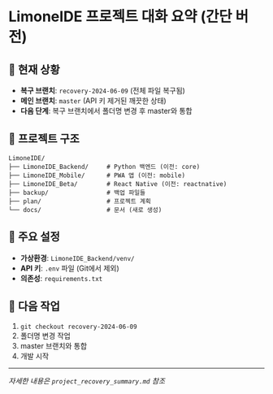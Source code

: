 # LimoneIDE 프로젝트 대화 요약 (간단 버전)

## 🎯 현재 상황
- **복구 브랜치**: `recovery-2024-06-09` (전체 파일 복구됨)
- **메인 브랜치**: `master` (API 키 제거된 깨끗한 상태)
- **다음 단계**: 복구 브랜치에서 폴더명 변경 후 master와 통합

## 📁 프로젝트 구조
```
LimoneIDE/
├── LimoneIDE_Backend/     # Python 백엔드 (이전: core)
├── LimoneIDE_Mobile/      # PWA 앱 (이전: mobile)  
├── LimoneIDE_Beta/        # React Native (이전: reactnative)
├── backup/                # 백업 파일들
├── plan/                  # 프로젝트 계획
└── docs/                  # 문서 (새로 생성)
```

## 🔑 주요 설정
- **가상환경**: `LimoneIDE_Backend/venv/`
- **API 키**: `.env` 파일 (Git에서 제외)
- **의존성**: `requirements.txt`

## 🚀 다음 작업
1. `git checkout recovery-2024-06-09`
2. 폴더명 변경 작업
3. master 브랜치와 통합
4. 개발 시작

---
*자세한 내용은 `project_recovery_summary.md` 참조* 